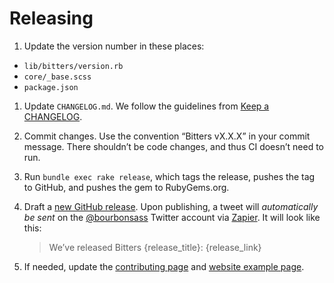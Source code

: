# Releasing

1. Update the version number in these places:
  - `lib/bitters/version.rb`
  - `core/_base.scss`
  - `package.json`

1. Update `CHANGELOG.md`. We follow the guidelines from [Keep a CHANGELOG].

1. Commit changes. Use the convention “Bitters vX.X.X” in your commit message.
   There shouldn’t be code changes, and thus CI doesn’t need to run.

1. Run `bundle exec rake release`, which tags the release, pushes the tag to
   GitHub, and pushes the gem to RubyGems.org.

1. Draft a [new GitHub release][github-release]. Upon publishing, a tweet will
   _automatically be sent_ on the [@bourbonsass] Twitter account via [Zapier].
   It will look like this:

   > We’ve released Bitters {release_title}: {release_link}

1. If needed, update the [contributing page] and [website example page].

[Keep a CHANGELOG]: http://keepachangelog.com
[github-release]: https://github.com/thoughtbot/bitters/releases/new
[@bourbonsass]: https://twitter.com/bourbonsass
[Zapier]: https://zapier.com
[contributing page]: https://github.com/thoughtbot/bitters/blob/master/contrib/index.html
[website example page]: https://github.com/thoughtbot/bitters/blob/gh-pages/example.html
